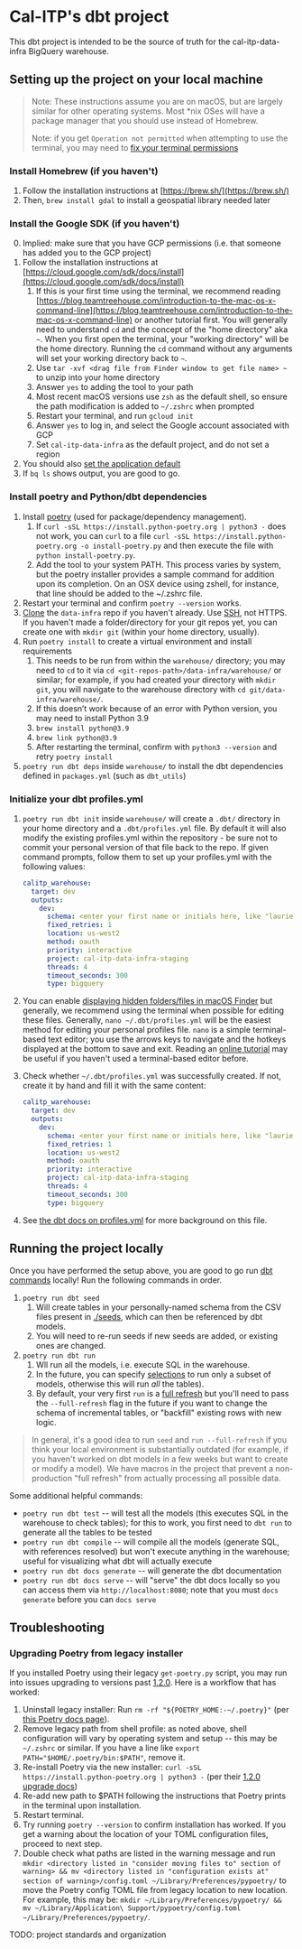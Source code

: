 # Cal-ITP's dbt project

This dbt project is intended to be the source of truth for the cal-itp-data-infra BigQuery warehouse.

## Setting up the project on your local machine

> Note: These instructions assume you are on macOS, but are largely similar for
> other operating systems. Most *nix OSes will have a package manager that you
> should use instead of Homebrew.
>
> Note: if you get `Operation not permitted` when attempting to use the terminal,
> you may need to [fix your terminal permissions](https://osxdaily.com/2018/10/09/fix-operation-not-permitted-terminal-error-macos/)

### Install Homebrew (if you haven't)

1. Follow the installation instructions at [https://brew.sh/](https://brew.sh/)
2. Then, `brew install gdal` to install a geospatial library needed later

### Install the Google SDK (if you haven't)

0. Implied: make sure that you have GCP permissions (i.e. that someone has added you to the GCP project)
1. Follow the installation instructions at [https://cloud.google.com/sdk/docs/install](https://cloud.google.com/sdk/docs/install)
   1. If this is your first time using the terminal, we recommend reading [https://blog.teamtreehouse.com/introduction-to-the-mac-os-x-command-line](https://blog.teamtreehouse.com/introduction-to-the-mac-os-x-command-line)
      or another tutorial first. You will generally need to understand `cd` and
      the concept of the "home directory" aka `~`. When you first open the
      terminal, your "working directory" will be the home directory. Running the
      `cd` command without any arguments will set your working directory back to
      `~`.
   2. Use `tar -xvf <drag file from Finder window to get file name> ~` to unzip into your home directory
   3. Answer `yes` to adding the tool to your path
   4. Most recent macOS versions use `zsh` as the default shell, so ensure the path modification is added to `~/.zshrc` when prompted
   5. Restart your terminal, and run `gcloud init`
   6. Answer `yes` to log in, and select the Google account associated with GCP
   7. Set `cal-itp-data-infra` as the default project, and do not set a region
2. You should also [set the application default](https://cloud.google.com/sdk/gcloud/reference/auth/application-default)
3. If `bq ls` shows output, you are good to go.

### Install poetry and Python/dbt dependencies

1. Install [poetry](https://python-poetry.org/docs/#osx--linux--bashonwindows-install-instructions) (used for package/dependency management).
   1. If `curl -sSL https://install.python-poetry.org | python3 -`
      does not work, you can `curl` to a file `curl -sSL https://install.python-poetry.org -o install-poetry.py`
      and then execute the file with `python install-poetry.py`.
   2. Add the tool to your system PATH. This process varies by system, but the poetry installer provides a sample command for
      addition upon its completion. On an OSX device using zshell, for instance, that line should be added to the ~/.zshrc file.
2. Restart your terminal and confirm `poetry --version` works.
3. [Clone](https://docs.github.com/en/repositories/creating-and-managing-repositories/cloning-a-repository)
   the `data-infra` repo if you haven't already. Use [SSH](https://docs.github.com/en/authentication/connecting-to-github-with-ssh/adding-a-new-ssh-key-to-your-github-account), not HTTPS. If you haven't made a folder/directory for your git repos yet, you can create one with `mkdir git` (within your home directory, usually).
4. Run `poetry install` to create a virtual environment and install requirements
   1. This needs to be run from within the `warehouse/` directory; you may need
      to `cd` to it via `cd <git-repos-path>/data-infra/warehouse/` or similar;
      for example, if you had created your directory with `mkdir git`, you will
      navigate to the warehouse directory with `cd git/data-infra/warehouse/`.
   2. If this doesn’t work because of an error with Python version, you may need to install Python 3.9
   3. `brew install python@3.9`
   4. `brew link python@3.9`
   5. After restarting the terminal, confirm with `python3 --version` and retry `poetry install`
5. `poetry run dbt deps` inside `warehouse/` to install the dbt dependencies defined in `packages.yml` (such as `dbt_utils`)

### Initialize your dbt profiles.yml

1. `poetry run dbt init` inside `warehouse/` will create a `.dbt/` directory in your home directory and a `.dbt/profiles.yml` file. By
   default it will also modify the existing profiles.yml within the repository - be sure not to commit your personal version of that
   file back to the repo. If given command prompts, follow them to set up your profiles.yml with the following values:

   ```yaml
   calitp_warehouse:
     target: dev
     outputs:
       dev:
         schema: <enter your first name or initials here, like "laurie" or "lam">
         fixed_retries: 1
         location: us-west2
         method: oauth
         priority: interactive
         project: cal-itp-data-infra-staging
         threads: 4
         timeout_seconds: 300
         type: bigquery
   ```

2. You can enable [displaying hidden folders/files in macOS Finder](https://www.macworld.com/article/671158/how-to-show-hidden-files-on-a-mac.html)
   but generally, we recommend using the terminal when possible for editing
   these files. Generally, `nano ~/.dbt/profiles.yml` will be the easiest method
   for editing your personal profiles file. `nano` is a simple terminal-based
   text editor; you use the arrows keys to navigate and the hotkeys displayed
   at the bottom to save and exit. Reading an [online tutorial](https://www.howtogeek.com/howto/42980/the-beginners-guide-to-nano-the-linux-command-line-text-editor/)
   may be useful if you haven't used a terminal-based editor before.
3. Check whether `~/.dbt/profiles.yml` was successfully created. If not, create it by hand and fill it with the same content:

   ```yaml
   calitp_warehouse:
     target: dev
     outputs:
       dev:
         schema: <enter your first name or initials here, like "laurie" or "lam">
         fixed_retries: 1
         location: us-west2
         method: oauth
         priority: interactive
         project: cal-itp-data-infra-staging
         threads: 4
         timeout_seconds: 300
         type: bigquery
   ```

4. See [the dbt docs on profiles.yml](https://docs.getdbt.com/dbt-cli/configure-your-profile) for more background on this file.

## Running the project locally

Once you have performed the setup above, you are good to go run
[dbt commands](https://docs.getdbt.com/reference/dbt-commands) locally! Run the following commands in order.

1. `poetry run dbt seed`
   1. Will create tables in your personally-named schema from the CSV files present in [./seeds](./seeds), which can then be referenced by dbt models.
   2. You will need to re-run seeds if new seeds are added, or existing ones are changed.
2. `poetry run dbt run`
   1. Wll run all the models, i.e. execute SQL in the warehouse.
   2. In the future, you can specify [selections](https://docs.getdbt.com/reference/node-selection/syntax) to run only a subset of models, otherwise this will run *all* the tables).
   3. By default, your very first `run` is a [full refresh](https://docs.getdbt.com/reference/commands/run#refresh-incremental-models) but you'll need to pass the `--full-refresh` flag in the future if you want to change the schema of incremental tables, or "backfill" existing rows with new logic.

> In general, it's a good idea to run `seed` and `run --full-refresh` if you think your local environment is substantially outdated (for example, if you haven't worked on dbt models in a few weeks but want to create or modify a model). We have macros in the project that prevent a non-production "full refresh" from actually processing all possible data.

Some additional helpful commands:

* `poetry run dbt test` -- will test all the models (this executes SQL in the warehouse to check tables); for this to work, you first need to `dbt run` to generate all the tables to be tested
* `poetry run dbt compile` -- will compile all the models (generate SQL, with references resolved) but won't execute anything in the warehouse; useful for visualizing what dbt will actually execute
* `poetry run dbt docs generate` -- will generate the dbt documentation
* `poetry run dbt docs serve` -- will "serve" the dbt docs locally so you can access them via `http://localhost:8080`; note that you must `docs generate` before you can `docs serve`

## Troubleshooting

### Upgrading Poetry from legacy installer

If you installed Poetry using their legacy `get-poetry.py` script, you may run into issues upgrading to versions past [1.2.0](https://python-poetry.org/blog/announcing-poetry-1.2.0/). Here is a workflow that has worked:

1. Uninstall legacy installer: Run `rm -rf "${POETRY_HOME:-~/.poetry}"` (per [this Poetry docs page](https://python-poetry.org/docs/#installing-with-the-official-installer)).
2. Remove legacy path from shell profile: as noted above, shell configuration will vary by operating system and setup -- this may be `~/.zshrc` or similar. If you have a line like `export PATH="$HOME/.poetry/bin:$PATH"`, remove it.
3. Re-install Poetry via the new installer: `curl -sSL https://install.python-poetry.org | python3 -` (per their [1.2.0 upgrade docs](https://python-poetry.org/blog/announcing-poetry-1.2.0/))
4. Re-add new path to $PATH following the instructions that Poetry prints in the terminal upon installation.
5. Restart terminal.
6. Try running `poetry --version` to confirm installation has worked. If you get a warning about the location of your TOML configuration files, proceed to next step.
7. Double check what paths are listed in the warning message and run `mkdir <directory listed in "consider moving files to" section of warning> && mv <directory listed in "configuration exists at" section of warning>/config.toml ~/Library/Preferences/pypoetry/` to move the Poetry config TOML file from legacy location to new location. For example, this may be: `mkdir ~/Library/Preferences/pypoetry/ && mv ~/Library/Application\ Support/pypoetry/config.toml ~/Library/Preferences/pypoetry/`.

TODO: project standards and organization
